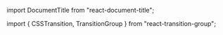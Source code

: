 import DocumentTitle from "react-document-title";


import { CSSTransition, TransitionGroup } from "react-transition-group";

